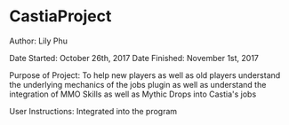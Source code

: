 # CastiaProject

Author: Lily Phu

Date Started: October 26th, 2017
Date Finished: November 1st, 2017

Purpose of Project:
To help new players as well as old players understand the underlying mechanics of the jobs plugin as well as understand the integration of MMO Skills as well as Mythic Drops into Castia's jobs

User Instructions:
Integrated into the program
